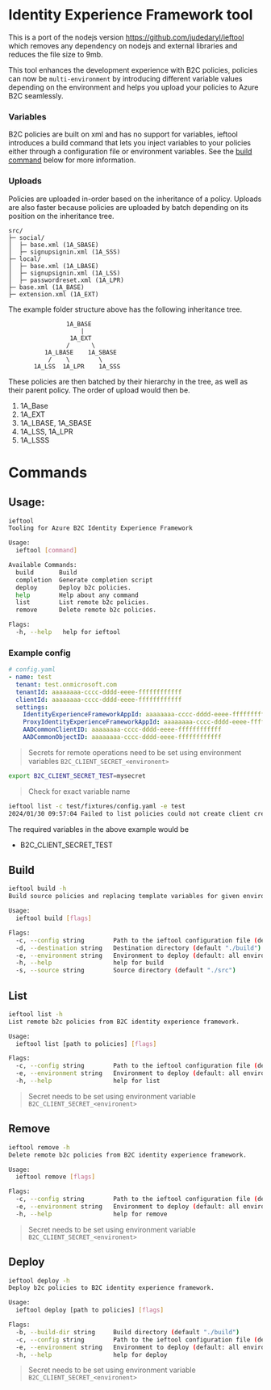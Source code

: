 # Identity Experience Framework tool

This is a port of the nodejs version https://github.com/judedaryl/ieftool which removes any dependency on nodejs and
external libraries and reduces the file size to 9mb.

This tool enhances the development experience with B2C policies, policies can now be ``multi-environment`` by
introducing different variable values depending on the environment and helps you upload your policies to Azure B2C
seamlessly.

### Variables

B2C policies are built on xml and has no support for variables, ieftool introduces a build command that lets you inject
variables to your policies either through a configuration file or environment variables. See
the [build command](https://github.com/judedaryl/go-ieftool/blob/main/README.md#build) below for more information.

### Uploads

Policies are uploaded in-order based on the inheritance of a policy. Uploads are also faster because policies are
uploaded by batch depending on its position on the inheritance tree.

```pre
src/
├─ social/
│  ├─ base.xml (1A_SBASE)
│  ├─ signupsignin.xml (1A_SSS)
├─ local/
│  ├─ base.xml (1A_LBASE)
│  ├─ signupsignin.xml (1A_LSS)
│  ├─ passwordreset.xml (1A_LPR)
├─ base.xml (1A_BASE)
├─ extension.xml (1A_EXT)

```

The example folder structure above has the following inheritance tree.

```pre
                1A_BASE
                    |
                 1A_EXT
                /      \
          1A_LBASE    1A_SBASE
           /    \        \      
       1A_LSS  1A_LPR    1A_SSS
```

These policies are then batched by their hierarchy in the tree, as well as their parent policy. The order of upload
would then be.

1. 1A_Base
2. 1A_EXT
3. 1A_LBASE, 1A_SBASE
4. 1A_LSS, 1A_LPR
5. 1A_LSSS

# Commands

## Usage:

```bash
ieftool
Tooling for Azure B2C Identity Experience Framework

Usage:
  ieftool [command]

Available Commands:
  build       Build
  completion  Generate completion script
  deploy      Deploy b2c policies.
  help        Help about any command
  list        List remote b2c policies.
  remove      Delete remote b2c policies.

Flags:
  -h, --help   help for ieftool
```

### Example config

```yaml
# config.yaml
- name: test
  tenant: test.onmicrosoft.com
  tenantId: aaaaaaaa-cccc-dddd-eeee-ffffffffffff
  clientId: aaaaaaaa-cccc-dddd-eeee-ffffffffffff
  settings:
    IdentityExperienceFrameworkAppId: aaaaaaaa-cccc-dddd-eeee-ffffffffffff
    ProxyIdentityExperienceFrameworkAppId: aaaaaaaa-cccc-dddd-eeee-ffffffffffff
    AADCommonClientID: aaaaaaaa-cccc-dddd-eeee-ffffffffffff
    AADCommonObjectID: aaaaaaaa-cccc-dddd-eeee-ffffffffffff
```

> Secrets for remote operations need to be set using environment variables `B2C_CLIENT_SECRET_<environent>`

```bash
export B2C_CLIENT_SECRET_TEST=mysecret
```

> Check for exact variable name

```bash
ieftool list -c test/fixtures/config.yaml -e test
2024/01/30 09:57:04 Failed to list policies could not create client credentials. Did you send the env var B2C_CLIENT_SECRET_TEST?: secret can't be empty string
```

The required variables in the above example would be

- B2C_CLIENT_SECRET_TEST

## Build

```bash
ieftool build -h 
Build source policies and replacing template variables for given environments.

Usage:
  ieftool build [flags]

Flags:
  -c, --config string        Path to the ieftool configuration file (default "./config.yaml")
  -d, --destination string   Destination directory (default "./build")
  -e, --environment string   Environment to deploy (default: all environments)
  -h, --help                 help for build
  -s, --source string        Source directory (default "./src")
```

## List

```bash
ieftool list -h 
List remote b2c policies from B2C identity experience framework.

Usage:
  ieftool list [path to policies] [flags]

Flags:
  -c, --config string        Path to the ieftool configuration file (default "./config.yaml")
  -e, --environment string   Environment to deploy (default: all environments)
  -h, --help                 help for list
```

> Secret needs to be set using environment variable `B2C_CLIENT_SECRET_<environent>`

## Remove

```bash
ieftool remove -h 
Delete remote b2c policies from B2C identity experience framework.

Usage:
  ieftool remove [flags]

Flags:
  -c, --config string        Path to the ieftool configuration file (default "./config.yaml")
  -e, --environment string   Environment to deploy (default: all environments)
  -h, --help                 help for remove
```

> Secret needs to be set using environment variable `B2C_CLIENT_SECRET_<environent>`

## Deploy

```bash
ieftool deploy -h 
Deploy b2c policies to B2C identity experience framework.

Usage:
  ieftool deploy [path to policies] [flags]

Flags:
  -b, --build-dir string     Build directory (default "./build")
  -c, --config string        Path to the ieftool configuration file (default "./config.yaml")
  -e, --environment string   Environment to deploy (default: all environments)
  -h, --help                 help for deploy
```

> Secret needs to be set using environment variable `B2C_CLIENT_SECRET_<environent>`


